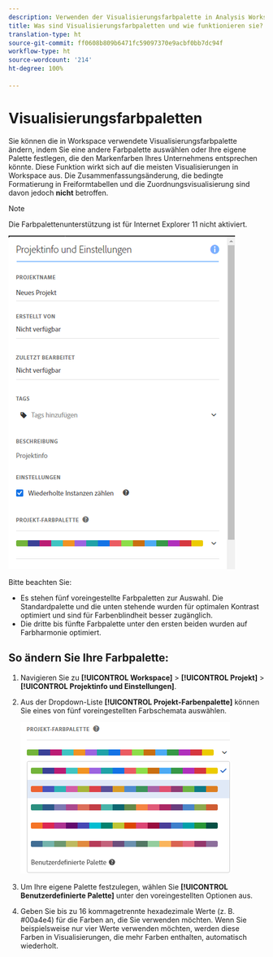 ```yaml
---
description: Verwenden der Visualisierungsfarbpalette in Analysis Workspace
title: Was sind Visualisierungsfarbpaletten und wie funktionieren sie?
translation-type: ht
source-git-commit: ff0608b809b6471fc59097370e9acbf0bb7dc94f
workflow-type: ht
source-wordcount: '214'
ht-degree: 100%

---
```



# Visualisierungsfarbpaletten

Sie können die in Workspace verwendete Visualisierungsfarbpalette ändern, indem Sie eine andere Farbpalette auswählen oder Ihre eigene Palette festlegen, die den Markenfarben Ihres Unternehmens entsprechen könnte. Diese Funktion wirkt sich auf die meisten Visualisierungen in Workspace aus. Die Zusammenfassungsänderung, die bedingte Formatierung in Freiformtabellen und die Zuordnungsvisualisierung sind davon jedoch **nicht** betroffen.

>[!NOTE]
>
>Die Farbpalettenunterstützung ist für Internet Explorer 11 nicht aktiviert.

![](assets/color_palettes.png)

Bitte beachten Sie:

* Es stehen fünf voreingestellte Farbpaletten zur Auswahl. Die Standardpalette und die unten stehende wurden für optimalen Kontrast optimiert und sind für Farbenblindheit besser zugänglich.
* Die dritte bis fünfte Farbpalette unter den ersten beiden wurden auf Farbharmonie optimiert.

## So ändern Sie Ihre Farbpalette:

1. Navigieren Sie zu **[!UICONTROL Workspace]** > **[!UICONTROL Projekt]** > **[!UICONTROL Projektinfo und Einstellungen]**.
1. Aus der Dropdown-Liste **[!UICONTROL Projekt-Farbenpalette]** können Sie eines von fünf voreingestellten Farbschemata auswählen.

   ![](assets/custom_palette.png)

1. Um Ihre eigene Palette festzulegen, wählen Sie **[!UICONTROL Benutzerdefinierte Palette]** unter den voreingestellten Optionen aus.
1. Geben Sie bis zu 16 kommagetrennte hexadezimale Werte (z. B. #00a4e4) für die Farben an, die Sie verwenden möchten. Wenn Sie beispielsweise nur vier Werte verwenden möchten, werden diese Farben in Visualisierungen, die mehr Farben enthalten, automatisch wiederholt.


